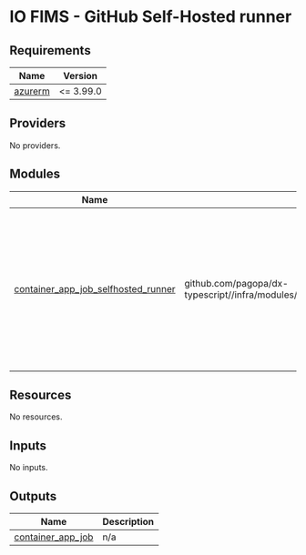 # IO FIMS - GitHub Self-Hosted runner

<!-- markdownlint-disable -->
<!-- BEGINNING OF PRE-COMMIT-TERRAFORM DOCS HOOK -->
## Requirements

| Name | Version |
|------|---------|
| <a name="requirement_azurerm"></a> [azurerm](#requirement\_azurerm) | <= 3.99.0 |

## Providers

No providers.

## Modules

| Name | Source | Version |
|------|--------|---------|
| <a name="module_container_app_job_selfhosted_runner"></a> [container\_app\_job\_selfhosted\_runner](#module\_container\_app\_job\_selfhosted\_runner) | github.com/pagopa/dx-typescript//infra/modules/github_selfhosted_runner_on_container_app_jobs | DEVEX-110-abbiamo-un-modulo-terraform-per-facilitare-la-creazione-di-runner-git-hub-self-hosted |

## Resources

No resources.

## Inputs

No inputs.

## Outputs

| Name | Description |
|------|-------------|
| <a name="output_container_app_job"></a> [container\_app\_job](#output\_container\_app\_job) | n/a |
<!-- END OF PRE-COMMIT-TERRAFORM DOCS HOOK -->
